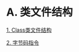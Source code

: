 # A. 类文件结构

[1. Class类文件结构](<1. Class类文件结构/1. Class类文件结构.md> "1. Class类文件结构")

[2. 字节码指令](<2. 字节码指令/2. 字节码指令.md> "2. 字节码指令")
